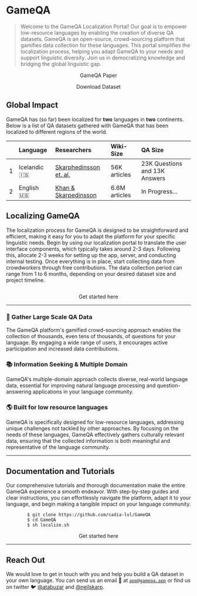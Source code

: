 # GameQA

> Welcome to the GameQA Localization Portal! Our goal is to empower low-resource languages by enabling the creation of diverse QA datasets. GameQA is an open-source, crowd-sourcing platform that gamifies data collection for these languages. This portal simplifies the localization process, helping you adapt GameQA to your needs and support linguistic diversity. Join us in democratizing knowledge and bridging the global linguistic gap.


<div class="container">
        <!-- Example row of columns -->
        <div class="row">
            <div class="col-md-6">
                <p style="text-align: center; color:#fff">
                <a href="https://www.google.com" style="text-decoration: none" class="white-button">GameQA Paper</a>
            </p>
            </div>
            <div class="col-md-6">
                <p style="text-align: center;">
                    <a href="https://www.google.com" style="text-decoration: none" class="green-button">Download Dataset</a>
                </p>
            </div>
        </div>
</div>

## Global Impact

GameQA has (so far) been localized for <b>two</b> languages in <b>two</b> continents. Below is a list of QA datasets gathered with GameQA that has been localized to different regions of the world.

|| Language | Researchers | Wiki-Size | QA Size | 
|:--| :-------- | :----------- | :--------- | :------- |
|1| Icelandic 🇮🇸| [Skarphedinsson et. al.]() | 56K articles | 23K Questions and 13K Answers| 
|2| English 🇺🇸| [Khan & Skarpedinsson]() | 6.6M articles | In Progress...| 


## Localizing GameQA

The localization process for GameQA is designed to be straightforward and efficient, making it easy for you to adapt the platform for your specific linguistic needs. Begin by using our localization portal to translate the user interface components, which typically takes around 2-3 days. Following this, allocate 2-3 weeks for setting up the app, server, and conducting internal testing. Once everything is in place, start collecting data from crowdworkers through free contributions. The data collection period can range from 1 to 6 months, depending on your desired dataset size and project timeline.

![]()

<div class="container">
    <div class="row">
        <div class="col-md-12">
                        <p style="text-align: center;">
                        <a href="/localization.md" style="text-decoration: none" class="green-button">Get started here</a></p>
                    </p>
        </div>
    </div>
</div>
<!-- <h4><p style="text-align: center;" class="green-button"><a href="/localization.md">Get started here</a></p></h4> -->

<hr>

<div class="container">
        <!-- Example row of columns -->
        <div class="row">
            <div class="col-md-4">
                <h3>💾 Gather Large Scale QA Data</h3>
                <p>The GameQA platform's gamified crowd-sourcing approach enables the collection of thousands, even tens of thousands, of questions for your language. By engaging a wide range of users, it encourages active participation and increased data contributions. </p>
                <!-- <p><a class="btn btn-secondary" href="#" role="button">View details »</a></p> -->
            </div>
            <div class="col-md-4">
                <h3>📚 Information Seeking & Multiple Domain</h3>
                <p>GameQA's multiple-domain approach collects diverse, real-world language data, essential for improving natural language processing and question-answering applications in your language community. </p>
                <!-- <p><a class="btn btn-secondary" href="#" role="button">View details »</a></p> -->
            </div>
            <div class="col-md-4">
                <h3>🌎 Built for low resource languages</h3>
                <p>GameQA is specifically designed for low-resource languages, addressing unique challenges not tackled by other approaches. By focusing on the needs of these languages, GameQA effectively gathers culturally relevant data, ensuring that the collected information is both meaningful and representative of the language community.</p>
                <!-- <p><a class="btn btn-secondary" href="#" role="button">View details »</a></p> -->
            </div>
        </div>
</div>

<hr>

## Documentation and Tutorials

Our comprehensive tutorials and thorough documentation make the entire GameQA experience a smooth endeavor. With step-by-step guides and clear instructions, you can effortlessly navigate the platform, adapt it to your language, and begin making a tangible impact on your language community.

```    
        $ git clone https://github.com/cadia-lvl/GameQA
        $ cd GameQA
        $ sh localize.sh
```

<div class="container">
    <div class="row">
        <div class="col-md-12">
                        <p style="text-align: center;">
                        <a href="/localization.md" style="text-decoration: none" class="green-button">Get started here</a></p>
                    </p>
        </div>
    </div>
</div>

<hr>

## Reach Out

We would love to get in touch with you and help you build a QA dataset in your own language. You can send us an email 📧 at [```app@gameqa.app```](mailto:app@gameqa.app) or find us on twitter 🐦 [@atabuzar](https://www.twitter.com/atabuzar) and [@neilskarp](https://www.twitter.com/neilskarp).
